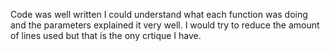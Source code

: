 Code was well written
I could understand what each function was doing and the parameters explained it very well.
I would try to reduce the amount of lines used but that is the ony crtique I have.
